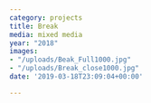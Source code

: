 ```yaml
---
category: projects
title: Break
media: mixed media
year: "2018"
images:
- "/uploads/Beak_Full1000.jpg"
- "/uploads/Break_close1000.jpg"
date: '2019-03-18T23:09:04+00:00'

---
```

